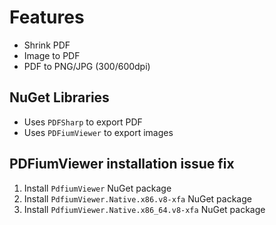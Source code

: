 # Features #
- Shrink PDF
- Image to PDF
- PDF to PNG/JPG (300/600dpi)

## NuGet Libraries ##
- Uses `PDFSharp` to export PDF
- Uses `PDFiumViewer` to export images

## PDFiumViewer installation issue fix ##
1. Install `PdfiumViewer` NuGet package
2. Install `PdfiumViewer.Native.x86.v8-xfa` NuGet package
3. Install `PdfiumViewer.Native.x86_64.v8-xfa` NuGet package
